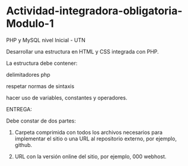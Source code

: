 # Actividad-integradora-obligatoria-Modulo-1
PHP y MySQL nivel Inicial - UTN

Desarrollar una estructura en HTML y CSS integrada con PHP.

La estructura debe contener:

delimitadores php

respetar normas de sintaxis

hacer uso de variables, constantes y operadores.



ENTREGA:

Debe constar de dos partes:

1)  Carpeta comprimida con todos los archivos necesarios para implementar el sitio o una URL al repositorio externo, por ejemplo, github.

2)  URL con la versión online del sitio, por ejemplo, 000 webhost.

